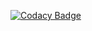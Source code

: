 
[![Codacy Badge](https://app.codacy.com/project/badge/Grade/6bdc075b91e648a6aea32aab2d7d0db4)](https://www.codacy.com/gh/99002520/MINI-PROJECT-LINUX/dashboard?utm_source=github.com&amp;utm_medium=referral&amp;utm_content=99002520/MINI-PROJECT-LINUX&amp;utm_campaign=Badge_Grade)
